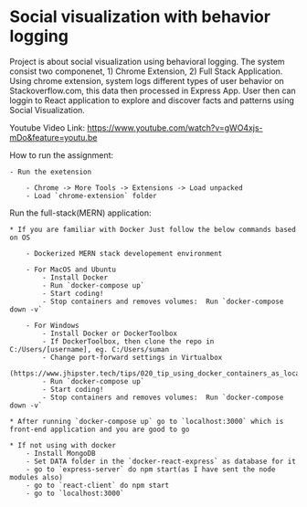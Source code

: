 # Social visualization with behavior logging

Project is about social visualization using behavioral logging. The system consist two componenet, 1) Chrome Extension, 2) Full Stack Application. Using chrome extension, system logs different types of user behavior on Stackoverflow.com, this data then processed in Express App. User then can loggin to React application to explore and discover facts and patterns using Social Visualization. 


Youtube Video Link: https://www.youtube.com/watch?v=gWO4xjs-mDo&feature=youtu.be

How to run the assignment:

    - Run the exetension

        - Chrome -> More Tools -> Extensions -> Load unpacked
        - Load `chrome-extension` folder

Run the full-stack(MERN) application:

    * If you are familiar with Docker Just follow the below commands based on OS

        - Dockerized MERN stack developement environment

        - For MacOS and Ubuntu
            - Install Docker
            - Run `docker-compose up`
            - Start coding!
            - Stop containers and removes volumes:  Run `docker-compose down -v` 

        - For Windows
            - Install Docker or DockerToolbox
            - If DockerToolbox, then clone the repo in C:/Users/[username], eg. C:/Users/suman
            - Change port-forward settings in Virtualbox
            (https://www.jhipster.tech/tips/020_tip_using_docker_containers_as_localhost_on_mac_and_windows.html)
            - Run `docker-compose up`
            - Start coding!
            - Stop containers and removes volumes:  Run `docker-compose down -v`

    * After running `docker-compose up` go to `localhost:3000` which is front-end application and you are good to go

    * If not using with docker
        - Install MongoDB
        - Set DATA folder in the `docker-react-express` as database for it
        - go to `express-server` do npm start(as I have sent the node modules also)
        - go to `react-client` do npm start
        - go to `localhost:3000`




